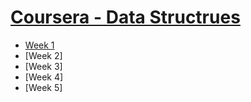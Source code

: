 # [Coursera - Data Structrues](https://www.coursera.org/learn/data-structures/home/welcome)

* [Week 1](https://github.com/pandajosefina/Coursera---Data-Structures/tree/main/Week%201)
* [Week 2]
* [Week 3]
* [Week 4]
* [Week 5]
